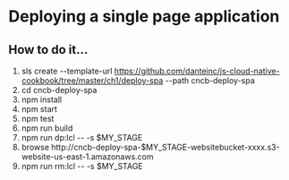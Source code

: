# Deploying a single page application

## How to do it...
1. sls create --template-url https://github.com/danteinc/js-cloud-native-cookbook/tree/master/ch1/deploy-spa --path cncb-deploy-spa
2. cd cncb-deploy-spa
3. npm install
4. npm start
5. npm test
6. npm run build
7. npm run dp:lcl -- -s $MY_STAGE
8. browse http://cncb-deploy-spa-$MY_STAGE-websitebucket-xxxx.s3-website-us-east-1.amazonaws.com
9. npm run rm:lcl -- -s $MY_STAGE
